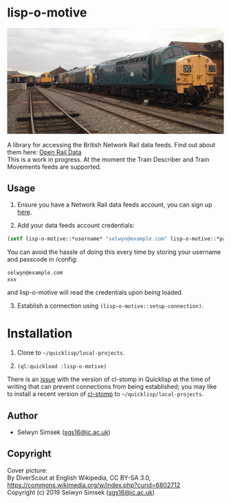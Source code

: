# lisp-o-motive

![A locomotive](./data/cover-picture.jpg "A locomotive")

A library for accessing the British Network Rail data feeds. Find out about them here: [Open Rail Data](https://wiki.openraildata.com/index.php?title=Main_Page)  
This is a work in progress. At the moment the Train Describer and Train Movements feeds are supported.

## Usage

1. Ensure you have a Network Rail data feeds account, you can sign up [here](https://datafeeds.networkrail.co.uk/ntrod/login).

2. Add your data feeds account credentials: 
```lisp
(setf lisp-o-motive::*username* "selwyn@example.com" lisp-o-motive::*passcode* "xxx")
```
 You can avoid the hassle of doing this every time by storing your username and passcode in <project-root>/config:
```
selwyn@example.com
xxx
```
   and lisp-o-motive will read the credentials upon being loaded.

3. Establish a connection using `(lisp-o-motive::setup-connection)`.

# Installation

1. Clone to `~/quicklisp/local-projects`.  

2. `(ql:quickload :lisp-o-motive)`  

There is an [issue](https://gitlab.common-lisp.net/cl-stomp/cl-stomp/commit/bb311b8692bee3b35d5a9c036fa4f56ca7e80862) with the version of cl-stomp in Quicklisp at the time of writing that can prevent connections from being established; you may like to install a recent version of [cl-stomp](https://gitlab.common-lisp.net/cl-stomp/cl-stomp) to `~/quicklisp/local-projects`.

## Author

* Selwyn Simsek (sgs16@ic.ac.uk)

## Copyright
Cover picture:  
By DiverScout at English Wikipedia, CC BY-SA 3.0, https://commons.wikimedia.org/w/index.php?curid=6802712  
Copyright (c) 2019 Selwyn Simsek (sgs16@ic.ac.uk)

